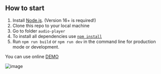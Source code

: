 ## How to start
1. Install [Node.js](https://nodejs.org/en/download/). (Version 16+ is required!)  
2. Clone this repo to your local machine  
4. Go to folder `audio-player`
5. To install all dependencies use [`npm install`](https://docs.npmjs.com/cli/install)  
6. Run `npm run build` or `npm run dev` in the command line for production mode or development.

You can use online [DEMO](https://alexeyvalko-player.netlify.app/) 

![image](https://user-images.githubusercontent.com/60567379/149006563-034198d4-121b-4403-8cb0-ceeb99a1320a.png)
